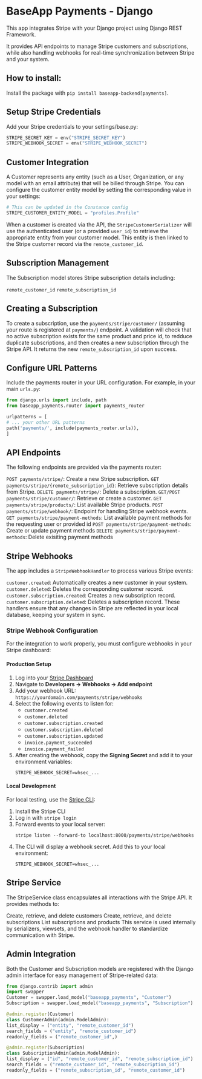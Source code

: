 # BaseApp Payments - Django

This app integrates Stripe with your Django project using Django REST Framework.

It provides API endpoints to manage Stripe customers and subscriptions, while also handling webhooks for real-time synchronization between Stripe and your system.

## How to install:

Install the package with `pip install baseapp-backend[payments]`.

## Setup Stripe Credentials

Add your Stripe credentials to your settings/base.py:

```python
STRIPE_SECRET_KEY = env("STRIPE_SECRET_KEY")
STRIPE_WEBHOOK_SECRET = env("STRIPE_WEBHOOK_SECRET")
```

## Customer Integration

A Customer represents any entity (such as a User, Organization, or any model with an email attribute) that will be billed through Stripe. You can configure the customer entity model by setting the corresponding value in your settings:

```python
# This can be updated in the Constance config
STRIPE_CUSTOMER_ENTITY_MODEL = "profiles.Profile"
```

When a customer is created via the API, the `StripeCustomerSerializer` will use the authenticated user (or a provided `user_id`) to retrieve the appropriate entity from your customer model. This entity is then linked to the Stripe customer record via the `remote_customer_id`.

## Subscription Management

The Subscription model stores Stripe subscription details including:

`remote_customer_id`
`remote_subscription_id`

## Creating a Subscription

To create a subscription, use the `payments/stripe/customer/` (assuming your route is registered at `payments/`) endpoint. A validation will check that no active subscription exists for the same product and price id, to redduce duplicate subscriptions, and then creates a new subscription through the Stripe API. It returns the new `remote_subscription_id` upon success.

## Configure URL Patterns

Include the payments router in your URL configuration. For example, in your main `urls.py`:

```python
from django.urls import include, path
from baseapp_payments.router import payments_router

urlpatterns = [
# ... your other URL patterns
path('payments/', include(payments_router.urls)),
]
```

## API Endpoints

The following endpoints are provided via the payments router:

`POST payments/stripe/`: Create a new Stripe subscription.
`GET payments/stripe/{remote_subscription_id}`: Retrieve subscription details from Stripe.
`DELETE payments/stripe/`: Delete a subscription.
`GET/POST payments/stripe/customer/`: Retrieve or create a customer.
`GET payments/stripe/products/`: List available Stripe products.
`POST payments/stripe/webhook/`: Endpoint for handling Stripe webhook events.
`GET payments/stripe/payment-methods`: List available payment methods for the requesting user or provided id 
`POST payments/stripe/payment-methods`: Create or update payment methods
`DELETE payments/stripe/payment-methods`: Delete exisiting payment methods

## Stripe Webhooks

The app includes a `StripeWebhookHandler` to process various Stripe events:

`customer.created`: Automatically creates a new customer in your system.
`customer.deleted`: Deletes the corresponding customer record.
`customer.subscription.created`: Creates a new subscription record.
`customer.subscription.deleted`: Deletes a subscription record.
These handlers ensure that any changes in Stripe are reflected in your local database, keeping your system in sync.

### Stripe Webhook Configuration

For the integration to work properly, you must configure webhooks in your Stripe dashboard:

#### Production Setup

1. Log into your [Stripe Dashboard](https://dashboard.stripe.com)
2. Navigate to **Developers → Webhooks → Add endpoint**
3. Add your webhook URL: `https://yourdomain.com/payments/stripe/webhooks`
4. Select the following events to listen for:
   - `customer.created`
   - `customer.deleted`
   - `customer.subscription.created`
   - `customer.subscription.deleted`
   - `customer.subscription.updated`
   - `invoice.payment_succeeded`
   - `invoice.payment_failed`
5. After creating the webhook, copy the **Signing Secret** and add it to your environment variables:
   ```
   STRIPE_WEBHOOK_SECRET=whsec_...
   ```

#### Local Development

For local testing, use the [Stripe CLI](https://stripe.com/docs/stripe-cli):

1. Install the Stripe CLI
2. Log in with `stripe login`
3. Forward events to your local server:
   ```
   stripe listen --forward-to localhost:8000/payments/stripe/webhooks
   ```
4. The CLI will display a webhook secret. Add this to your local environment:
   ```
   STRIPE_WEBHOOK_SECRET=whsec_...
   ```


## Stripe Service

The StripeService class encapsulates all interactions with the Stripe API. It provides methods to:

Create, retrieve, and delete customers
Create, retrieve, and delete subscriptions
List subscriptions and products
This service is used internally by serializers, viewsets, and the webhook handler to standardize communication with Stripe.

## Admin Integration

Both the Customer and Subscription models are registered with the Django admin interface for easy management of Stripe-related data:

```python
from django.contrib import admin
import swapper
Customer = swapper.load_model("baseapp_payments", "Customer")
Subscription = swapper.load_model("baseapp_payments", "Subscription")

@admin.register(Customer)
class CustomerAdmin(admin.ModelAdmin):
list_display = ("entity", "remote_customer_id")
search_fields = ("entity", "remote_customer_id")
readonly_fields = ("remote_customer_id",)

@admin.register(Subscription)
class SubscriptionAdmin(admin.ModelAdmin):
list_display = ("id", "remote_customer_id", "remote_subscription_id")
search_fields = ("remote_customer_id", "remote_subscription_id")
readonly_fields = ("remote_subscription_id", "remote_customer_id")
```
